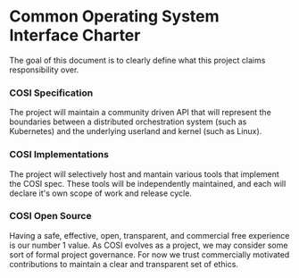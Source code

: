 # Common Operating System Interface Charter

The goal of this document is to clearly define what this project claims responsibility over.

### COSI Specification

The project will maintain a community driven API that will represent the boundaries between a distributed orchestration system (such as Kubernetes) and the underlying userland and kernel (such as Linux).

### COSI Implementations

The project will selectively host and mantain various tools that implement the COSI spec. These tools will be independently maintained, and each will declare it's own scope of work and release cycle.

### COSI Open Source

Having a safe, effective, open, transparent, and commercial free experience is our number 1 value. As COSI evolves as a project, we may consider some sort of formal project governance. For now we trust commercially motivated contributions to maintain a clear and transparent set of ethics. 

